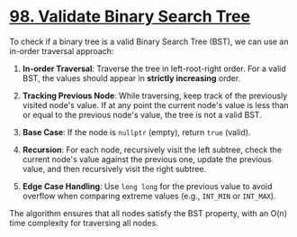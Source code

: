 # [98. Validate Binary Search Tree](https://leetcode.com/problems/validate-binary-search-tree/description/)

To check if a binary tree is a valid Binary Search Tree (BST), we can use an in-order traversal approach:

1. **In-order Traversal**: Traverse the tree in left-root-right order. For a valid BST, the values should appear in **strictly increasing** order.
2. **Tracking Previous Node**: While traversing, keep track of the previously visited node's value. If at any point the current node's value is less than or equal to the previous node's value, the tree is not a valid BST.

3. **Base Case**: If the node is `nullptr` (empty), return `true` (valid).

4. **Recursion**: For each node, recursively visit the left subtree, check the current node's value against the previous one, update the previous value, and then recursively visit the right subtree.

5. **Edge Case Handling**: Use `long long` for the previous value to avoid overflow when comparing extreme values (e.g., `INT_MIN` or `INT_MAX`).

The algorithm ensures that all nodes satisfy the BST property, with an O(n) time complexity for traversing all nodes.
